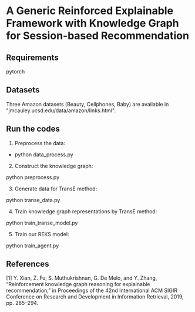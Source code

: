 # A Generic Reinforced Explainable Framework with Knowledge Graph for Session-based Recommendation

## Requirements
pytorch

## Datasets
Three Amazon datasets (Beauty, Cellphones, Baby) are available in "jmcauley.ucsd.edu/data/amazon/links.html".

## Run the codes
1. Preprocess the data:

- python data_process.py

2. Construct the knowledge graph:

python preprocess.py

3. Generate data for TransE method:

python transe_data.py 

4. Train knowledge graph representations by TransE method:

python train_transe_model.py

5. Train our REKS model:

python train_agent.py 

## References
[1] Y. Xian, Z. Fu, S. Muthukrishnan, G. De Melo, and Y. Zhang, “Reinforcement knowledge graph reasoning for explainable recommendation,” in Proceedings of the 42nd International ACM SIGIR Conference on Research and Development in Information Retrieval, 2019, pp. 285–294.

